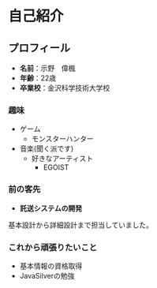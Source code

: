 # 自己紹介

## プロフィール

- **名前**：示野　偉楓
- **年齢**：22歳
- **卒業校**：金沢科学技術大学校

### 趣味

- ゲーム
    - モンスターハンター
- 音楽(聞く派です)
    - 好きなアーティスト
        - EGOIST

### 前の客先
- **託送システムの開発**

基本設計から詳細設計まで担当していました。

### これから頑張りたいこと
- 基本情報の資格取得
- JavaSilverの勉強
